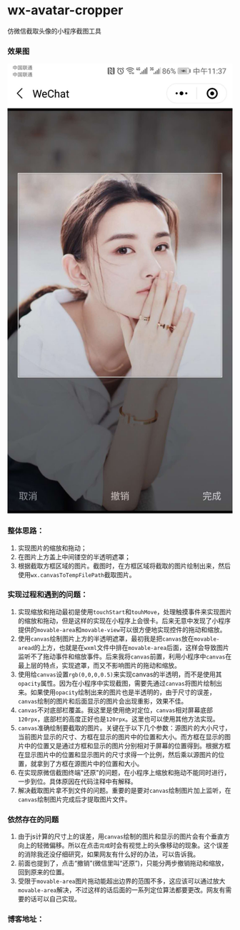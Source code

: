 # wx-avatar-cropper
仿微信截取头像的小程序截图工具

### 效果图
![图片](https://raw.githubusercontent.com/sheaye/wx-avatar-cropper/master/screenshot/cropper_page.jpg)

### 整体思路：
1. 实现图片的缩放和拖动；
2. 在图片上方盖上中间镂空的半透明遮罩；
3. 根据截取方框区域的图片。截图时，在方框区域将截取的图片绘制出来，然后使用`wx.canvasToTempFilePath`截取图片。

### 实现过程和遇到的问题：
1. 实现缩放和拖动最初是使用`touchStart`和`touhMove`，处理触摸事件来实现图片的缩放和拖动，但是这样的实现在小程序上会很卡。后来无意中发现了小程序提供的`movable-area`和`movable-view`可以很方便地实现控件的拖动和缩放。
2. 使用`canvas`绘制图片上方的半透明遮罩，最初我是把`canvas`放在`movable-aread`的上方，也就是在`wxml`文件中排在`movable-area`后面，这样会导致图片监听不了拖动事件和缩放事件。后来我将`canvas`前置，利用小程序中`canvas`在最上层的特点，实现遮罩，而又不影响图片的拖动和缩放。
3. 使用给`canvas`设置`rgb(0,0,0,0.5)`来实现canvas的半透明，而不是使用其`opacity`属性。因为在小程序中实现截图，需要先通过`canvas`将图片绘制出来。如果使用`opacity`绘制出来的图片也是半透明的，由于尺寸的误差，`canvas`绘制的图片和后面显示的图片会出现重影，效果不佳。
4. `canvas`不对底部栏覆盖。我这里是使用绝对定位，`canvas`相对屏幕底部`120rpx`，底部栏的高度正好也是`120rpx`。这里也可以使用其他方法实现。
5. `canvas`准确绘制要截取的图片。关键在于以下几个参数：源图片的大小尺寸，当前图片显示的尺寸、方框在显示的图片中的位置和大小。而方框在显示的图片中的位置又是通过方框和显示的图片分别相对于屏幕的位置得到。根据方框在显示图片中的位置和显示图片的尺寸求得一个比例，然后乘以源图片的位置，就拿到了方框在源图片中的位置和大小。
6. 在实现原微信截图终端"还原"的问题，在小程序上缩放和拖动不能同时进行，一步到位。具体原因在代码注释中有解释。
7. 解决截取图片拿不到文件的问题。重要的是要对`canvas`绘制图片加上监听，在`canvas`绘制图片完成后才提取图片文件。

### 依然存在的问题
1. 由于js计算的尺寸上的误差，用`canvas`绘制的图片和显示的图片会有个垂直方向上的轻微偏移。所以在点击`完成`时会有视觉上的头像移动的现象。这个误差的消除我还没仔细研究，如果网友有什么好的办法，可以告诉我。
2. 前面也提到了，点击“撤销”(微信里叫“还原”)，只能分两步撤销拖动和缩放，回到原来的位置。
3. 受限于`movable-area`图片拖动能超出边界的范围不多，这应该可以通过放大`movable-area`解决，不过这样的话后面的一系列定位算法都要更改。网友有需要的话可以自己实现。

### 博客地址：
